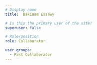 ```yaml
---
# Display name
title:  Bakinam Essawy

# Is this the primary user of the site?
superuser: false

# Role/position
role: Collaborator

user_groups:
  - Past Collaborator
---
```

